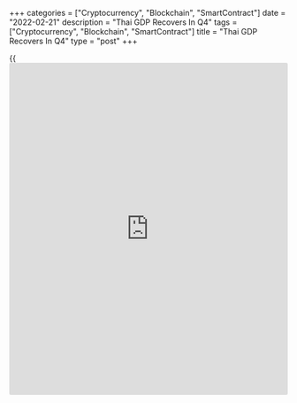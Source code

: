 +++
categories = ["Cryptocurrency", "Blockchain", "SmartContract"]
date = "2022-02-21"
description = "Thai GDP Recovers In Q4"
tags = ["Cryptocurrency", "Blockchain", "SmartContract"]
title = "Thai GDP Recovers In Q4"
type = "post"
+++

{{<iframe id="large-banner" src="https://www.bounty.group/#slide=21.0" width="100%" height="600" scrolling="no" style="border: 0px solid rgb(216, 221, 230); border-radius: 3px;">}}

Thailand's [economy][1] expanded in the fourth quarter after contracting
a quarter ago, the Office of the National Economic and Social
Development Council said on Monday.

Gross domestic product grew 1.9 percent on a yearly basis, reversing the
0.2 percent fall in the third quarter. The rate also exceeded the
economists' forecast of +0.7 percent.

Quarter-on-quarter, GDP expanded 1.8 percent, following a 0.9 percent
fall a quarter ago. GDP was forecast to climb 1.4 percent.

The improvement was from higher domestic and external demand for goods
and services, including the relaxation of measures to control the spread
of COVID-19 and various measures to stimulate the economy, the office
said.

Overall, GDP increased 1.6 percent in 2021, improving from a fall of 6.2
percent in 2020.

For comments and feedback [contact](https://www.playgroundfx.com/contact/): editorial@rtt[news](https://www.letsplayfx.com/blog/forex-news-website/).com

[Economic News][1]

 **What parts of the world are seeing the best (and worst) economic
performances lately? Click[here][2] to check out our [Econ Scorecard][2]
and find out! See up-to-the-moment [ranking](https://www.playgroundfx.com/blog/crypto-exchange-ranking/)s for the best and worst
performers in [GDP][3], [unemployment rate][4], [inflation][2] and much
more.**

   1. www.rtt[news](https://www.letsplayfx.com/blog/forex-news-website/).com/Content/EconomicNews.aspx
   2. www.rtt[news](https://www.letsplayfx.com/blog/forex-news-website/).com/economic-scorecard/world-rank/CPI/highest-performance.aspx
   3. www.rtt[news](https://www.letsplayfx.com/blog/forex-news-website/).com/economic-scorecard/world-rank/GDP/highest-performance.aspx
   4. www.rtt[news](https://www.letsplayfx.com/blog/forex-news-website/).com/economic-scorecard/world-rank/unemployment-rate/lowest-performance.aspx